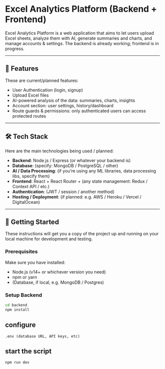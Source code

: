 # Excel Analytics Platform (Backend + Frontend)

Excel Analytics Platform is a web application that aims to let users upload Excel sheets, analyze them with AI, generate summaries and charts, and manage accounts & settings. The backend is already working; frontend is in progress.

---

## 🚀 Features

These are current/planned features:

- User Authentication (login, signup)
- Upload Excel files
- AI-powered analysis of the data: summaries, charts, insights
- Account section: user settings, history/dashboard
- Route guards & permissions: only authenticated users can access protected routes

---

## 🛠 Tech Stack

Here are the main technologies being used / planned:

- **Backend**: Node.js / Express (or whatever your backend is)
- **Database**: (specify: MongoDB / PostgreSQL / other)  
- **AI / Data Processing**: (if you’re using any ML libraries, data processing libs, specify them)  
- **Frontend**: React + React Router + (any state management: Redux / Context API / etc.)  
- **Authentication**: (JWT / session / another method)  
- **Hosting / Deployment**: (if planned: e.g. AWS / Heroku / Vercel / DigitalOcean)

---

## 🔧 Getting Started

These instructions will get you a copy of the project up and running on your local machine for development and testing.

### Prerequisites

Make sure you have installed:

- Node.js (v14+ or whichever version you need)  
- npm or yarn  
- (Database, if local, e.g. MongoDB / Postgres)  

### Setup Backend

```bash
cd backend
npm install
```
## configure
```
.env (database URL, API keys, etc)
```
## start the script
```
npm run dev  

